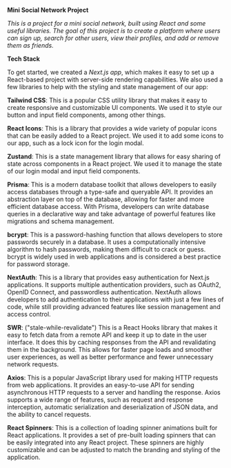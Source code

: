 **Mini Social Network Project**

_This is a project for a mini social network, built using React and some useful libraries. The goal of this project is to create a platform where users can sign up, search for other users, view their profiles, and add or remove them as friends._

**Tech Stack**

To get started, we created a _Next.js app_, which makes it easy to set up a React-based project with server-side rendering capabilities. We also used a few libraries to help with the styling and state management of our app:

**Tailwind CSS**: This is a popular CSS utility library that makes it easy to create responsive and customizable UI components. We used it to style our button and input field components, among other things.

**React Icons**: This is a library that provides a wide variety of popular icons that can be easily added to a React project. We used it to add some icons to our app, such as a lock icon for the login modal.

**Zustand**: This is a state management library that allows for easy sharing of state across components in a React project. We used it to manage the state of our login modal and input field components.

**Prisma**: This is a modern database toolkit that allows developers to easily access databases through a type-safe and queryable API. It provides an abstraction layer on top of the database, allowing for faster and more efficient database access. With Prisma, developers can write database queries in a declarative way and take advantage of powerful features like migrations and schema management.

**bcrypt**: This is a password-hashing function that allows developers to store passwords securely in a database. It uses a computationally intensive algorithm to hash passwords, making them difficult to crack or guess. bcrypt is widely used in web applications and is considered a best practice for password storage.

**NextAuth**: This is a library that provides easy authentication for Next.js applications. It supports multiple authentication providers, such as OAuth2, OpenID Connect, and passwordless authentication. NextAuth allows developers to add authentication to their applications with just a few lines of code, while still providing advanced features like session management and access control.

**SWR**: ("stale-while-revalidate") This is a React Hooks library that makes it easy to fetch data from a remote API and keep it up to date in the user interface. It does this by caching responses from the API and revalidating them in the background. This allows for faster page loads and smoother user experiences, as well as better performance and fewer unnecessary network requests.

**Axios**: This is a popular JavaScript library used for making HTTP requests from web applications. It provides an easy-to-use API for sending asynchronous HTTP requests to a server and handling the response. Axios supports a wide range of features, such as request and response interception, automatic serialization and deserialization of JSON data, and the ability to cancel requests.

**React Spinners**: This is a collection of loading spinner animations built for React applications. It provides a set of pre-built loading spinners that can be easily integrated into any React project. These spinners are highly customizable and can be adjusted to match the branding and styling of the application.
